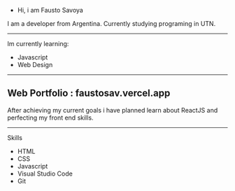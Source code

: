 - Hi, i am Fausto Savoya

I am a developer from Argentina. Currently studying programing in UTN.

----

Im currently learning:
- Javascript
- Web Design

----
Web Portfolio : faustosav.vercel.app
----


After achieving my current goals i have planned learn about ReactJS and perfecting my front end skills.

------
 Skills
 - HTML
 - CSS
 - Javascript
 - Visual Studio Code
 - Git


<!---
FaustoSav/FaustoSav is a ✨ special ✨ repository because its `README.md` (this file) appears on your GitHub profile.
You can click the Preview link to take a look at your changes.
--->
